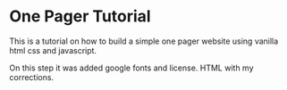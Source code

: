 # One Pager Tutorial

This is a tutorial on how to build a simple one pager website using vanilla html css and javascript.

On this step it was added google fonts and license.
HTML with my corrections.
